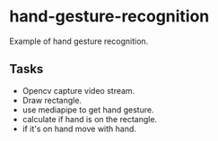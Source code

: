 # hand-gesture-recognition
Example of hand gesture recognition.

## Tasks
- Opencv capture video stream.
- Draw rectangle.
- use mediapipe to get hand gesture.
- calculate if hand is on the rectangle.
- if it's on hand move with hand.